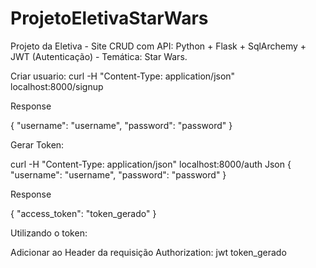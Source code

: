 # ProjetoEletivaStarWars
Projeto da Eletiva - Site CRUD com API: Python + Flask + SqlArchemy + JWT (Autenticação) - Temática: Star Wars.

Criar usuario:
curl -H "Content-Type: application/json" localhost:8000/signup

Response

{
	"username": "username",
	"password": "password"
}

Gerar Token: 

curl -H "Content-Type: application/json" localhost:8000/auth
Json
{
	"username": "username",
	"password": "password"
}

Response

{
  "access_token": "token_gerado"
}

Utilizando o token:

Adicionar ao Header da requisição
Authorization: jwt token_gerado

